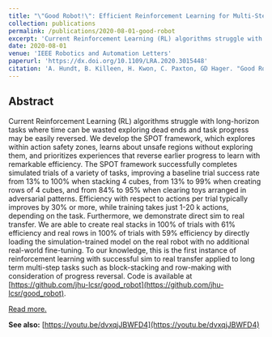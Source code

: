 ```yaml
---
title: "\"Good Robot!\": Efficient Reinforcement Learning for Multi-Step Visual Tasks with Sim to Real Transfer"
collection: publications
permalink: /publications/2020-08-01-good-robot
excerpt: 'Current Reinforcement Learning (RL) algorithms struggle with long-horizon tasks where time can be wasted exploring dead ends and task progress may be easily reversed.'
date: 2020-08-01
venue: 'IEEE Robotics and Automation Letters'
paperurl: 'https://dx.doi.org/10.1109/LRA.2020.3015448'
citation: 'A. Hundt, B. Killeen, H. Kwon, C. Paxton, GD Hager. "Good Robot!": Efficient Reinforcement Learning for Multi-Step Visual Tasks with Sim to Real Transfer. IEEE Robotics and Automation Letters, vol. 5, no. 4, pp. 6724–6731, Oct. 2020. doi: 10.1109/LRA.2020.3015448.'
---
```


## Abstract

Current Reinforcement Learning (RL) algorithms struggle with long-horizon tasks where time can be
wasted exploring dead ends and task progress may be easily reversed. We develop the SPOT framework,
which explores within action safety zones, learns about unsafe regions without exploring them, and
prioritizes experiences that reverse earlier progress to learn with remarkable efficiency. The SPOT
framework successfully completes simulated trials of a variety of tasks, improving a baseline trial
success rate from 13% to 100% when stacking 4 cubes, from 13% to 99% when creating rows of 4 cubes,
and from 84% to 95% when clearing toys arranged in adversarial patterns. Efficiency with respect to
actions per trial typically improves by 30% or more, while training takes just 1-20 k actions,
depending on the task. Furthermore, we demonstrate direct sim to real transfer. We are able to
create real stacks in 100% of trials with 61% efficiency and real rows in 100% of trials with 59%
efficiency by directly loading the simulation-trained model on the real robot with no additional
real-world fine-tuning. To our knowledge, this is the first instance of reinforcement learning with
successful sim to real transfer applied to long term multi-step tasks such as block-stacking and
row-making with consideration of progress reversal. Code is available at
[https://github.com/jhu-lcsr/good_robot](https://github.com/jhu-lcsr/good_robot).

[Read more.](https://dx.doi.org/10.1109/LRA.2020.3015448)

**See also:** [https://youtu.be/dvxqjJBWFD4](https://youtu.be/dvxqjJBWFD4)
